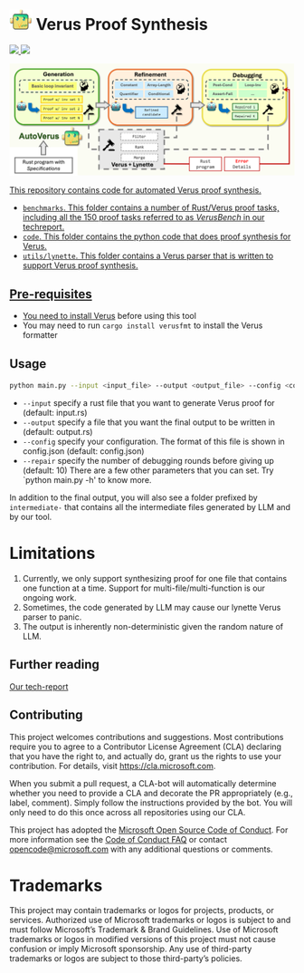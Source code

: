 # <img src="assets/logo.png" alt="Project logo" width="40" /> Verus Proof Synthesis

<p align="left">
    <a href="https://arxiv.org/abs/2409.13082"><img src="https://img.shields.io/badge/arXiv-2409.13082-b31b1b.svg?style=for-the-badge">
    <a href="https://sites.google.com/view/autoverus"><img src="https://img.shields.io/badge/Website-blue.svg?style=for-the-badge">
</p>

![Framework](assets/framework.png)

This repository contains code for automated Verus proof synthesis.

* `benchmarks`. This folder contains a number of Rust/Verus proof tasks, including all the 150 proof tasks referred to as <i>VerusBench</i> in our techreport.
* `code`. This folder contains the python code that does proof synthesis for Verus.
* `utils/lynette`. This folder contains a Verus parser that is written to support Verus proof synthesis.

## Pre-requisites

* You need to install [Verus](https://github.com/verus-lang/verus) before using this tool
* You may need to run `cargo install verusfmt` to install the Verus formatter

## Usage

```bash
python main.py --input <input_file> --output <output_file> --config <config_file> 
```
* `--input` specify a rust file that you want to generate Verus proof for (default: input.rs)
* `--output` specify a file that you want the final output to be written in (default: output.rs)
* `--config` specify your configuration. The format of this file is shown in config.json (default: config.json)
* `--repair` specify the number of debugging rounds before giving up (default: 10) 
There are a few other parameters that you can set. Try `python main.py -h' to know more.

In addition to the final output, you will also see a folder prefixed by `intermediate-` that contains all the intermediate files generated by LLM and by our tool.

# Limitations
1. Currently, we only support synthesizing proof for one file that contains one function at a time. Support for multi-file/multi-function is our ongoing work.
2. Sometimes, the code generated by LLM may cause our lynette Verus parser to panic.
3. The output is inherently non-deterministic given the random nature of LLM.

## Further reading

[Our tech-report](https://arxiv.org/abs/2409.13082)

## Contributing

This project welcomes contributions and suggestions. Most contributions require you to agree to a Contributor License Agreement (CLA) declaring that you have the right to, and actually do, grant us the rights to use your contribution. For details, visit https://cla.microsoft.com.

When you submit a pull request, a CLA-bot will automatically determine whether you need to provide a CLA and decorate the PR appropriately (e.g., label, comment). Simply follow the instructions provided by the bot. You will only need to do this once across all repositories using our CLA.

This project has adopted the [Microsoft Open Source Code of Conduct](https://opensource.microsoft.com/codeofconduct/). For more information see the [Code of Conduct FAQ](https://opensource.microsoft.com/codeofconduct/faq/) or contact [opencode@microsoft.com](mailto:opencode@microsoft.com) with any additional questions or comments.

# Trademarks 

This project may contain trademarks or logos for projects, products, or services. Authorized use of Microsoft trademarks or logos is subject to and must follow Microsoft’s Trademark & Brand Guidelines. Use of Microsoft trademarks or logos in modified versions of this project must not cause confusion or imply Microsoft sponsorship. Any use of third-party trademarks or logos are subject to those third-party’s policies.
